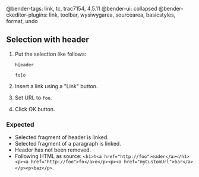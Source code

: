 @bender-tags: link, tc, trac7154, 4.5.11
@bender-ui: collapsed
@bender-ckeditor-plugins: link, toolbar, wysiwygarea, sourcearea, basicstyles, format, undo

## Selection with header

1. Put the selection like follows:

	```
	h[eader

	fo]o
	```

1. Insert a link using a "Link" button.
1. Set URL to `foo`.
1. Click OK button.

### Expected

* Selected fragment of header is linked.
* Selected fragment of a paragraph is linked.
* Header has not been removed.
* Following HTML as source: `<h1>h<a href="http://foo">eader</a></h1><p><a href="http://foo">fo</a>o</p><p><a href="myCustomUrl">bar</a></p><p>baz</p>`.